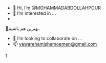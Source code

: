 - 👋 Hi, I’m @MOHAMMADABDOLLAHPOUR
- 👀 I’m interested in ...
-
🌹بهترین هم باشیم.

- 💞️ I’m looking to collaborate on ...
- 📫 yawarehamishemoemen@gmail.com
<!---
MOHAMMADABDOLLAHPOUR/MOHAMMADABDOLLAHPOUR is a ✨ special ✨ repository because its `README.md` (this file) appears on your GitHub profile.
You can click the Preview link to take a look at your changes.
--->
1
